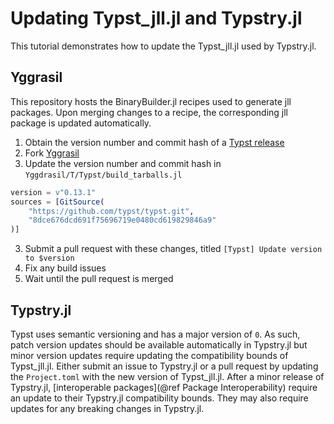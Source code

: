 
# Updating Typst_jll.jl and Typstry.jl

This tutorial demonstrates how to update the Typst_jll.jl used by Typstry.jl.

## Yggrasil

This repository hosts the BinaryBuilder.jl recipes used to generate jll packages.
Upon merging changes to a recipe, the corresponding jll package is updated automatically.

1. Obtain the version number and commit hash of a [Typst release](https://github.com/typst/typst/releases)
1. Fork [Yggrasil](https://github.com/JuliaPackaging/Yggdrasil)
2. Update the version number and commit hash in `Yggdrasil/T/Typst/build_tarballs.jl`

```julia
version = v"0.13.1"
sources = [GitSource(
    "https://github.com/typst/typst.git",
    "8dce676dcd691f75696719e0480cd619829846a9"
)]
```

3. Submit a pull request with these changes, titled `[Typst] Update version to $version`
4. Fix any build issues
5. Wait until the pull request is merged

## Typstry.jl

Typst uses semantic versioning and has a major version of `0`.
As such, patch version updates should be available automatically in Typstry.jl
but minor version updates require updating the compatibility bounds of Typst_jll.jl.
Either submit an issue to Typstry.jl or a pull request by
updating the `Project.toml` with the new version of Typst_jll.jl.
After a minor release of Typstry.jl,
[interoperable packages](@ref Package Interoperability)
require an update to their Typstry.jl compatibility bounds.
They may also require updates for any breaking changes in Typstry.jl.
